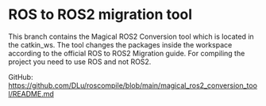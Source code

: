 # ROS to ROS2 migration tool

This branch contains the Magical ROS2 Conversion tool which is located in the catkin_ws.
The tool changes the packages inside the workspace according to the official ROS to ROS2 Migration guide.
For compiling the project you need to use ROS and not ROS2. 

GitHub: https://github.com/DLu/roscompile/blob/main/magical_ros2_conversion_tool/README.md
